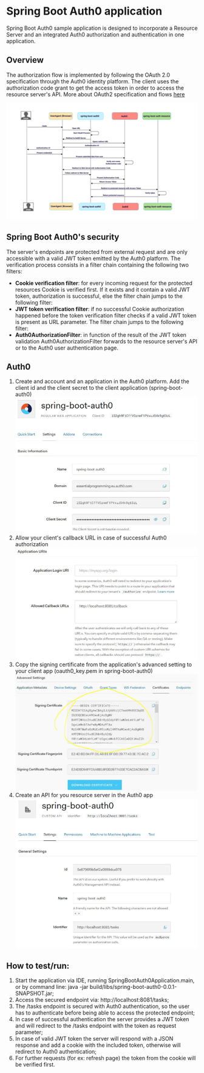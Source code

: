 # Spring Boot Auth0 application

Spring Boot Auth0 sample application is designed to incorporate a Resource Server and an integrated Auth0 authorization and authentication in one application.

## Overview

The authorization flow is implemented by following the OAuth 2.0 specification through the Auth0 identity platform. The client uses the authorization code grant to get the access token in order to access the resource server's API. 
More about OAuth2 specification and flows [here](https://github.com/digital-consulting/oauth2)

![oauth0-diagram](img/auth0.png)  

## Spring Boot Auth0's security

The server's endpoints are protected from external request and are only accessible with a valid JWT token emitted by the Auth0 platform.
The verification process consists in a filter chain containing the following two filters:
* **Cookie verification filter**: for every incoming request for the protected resources Cookie is verified first. If it exists and it contain a valid JWT token, authorization is successful, else the filter chain jumps to the following filter: 
* **JWT token verification filter**: if no successful Cookie authorization happened before the token verification filter checks if a valid JWT token is present as URL parameter. The filter chain jumps to the following filter:
* **Auth0AuthorizationFilter**: in function of the result of the JWT token validation Auth0AuthorizationFilter forwards to the resource server's API or to the Auth0 user authentication page.
 
## Auth0

1. Create and account and an application in the Auth0 platform. Add the client id and the client secret to the client application (spring-boot-auth0)
![auth0-step1](img/auth0_step1.JPG)  
1. Allow your client's callback URL in case of successful Auth0 authorization
![auth0-step2](img/auth0_step2.JPG)  
1. Copy the signing certificate from the application's advanced setting to your client app (oauth0_key.pem in spring-boot-auth0)
![auth0-step3](img/auth0_step3.JPG)  
1. Create an API for you resource server in the Auth0 app
![auth0-step4](img/auth0_step4.JPG)  
   

## How to test/run:

1. Start the application via IDE, running SpringBootAuth0Application.main, or by command line: java -jar build/libs/spring-boot-auth0-0.0.1-SNAPSHOT.jar;
1. Access the secured endpoint via: http://localhost:8081/tasks;
1. The /tasks endpoint is secured with Auth0 authentication, so the user has to authenticate before being able to access the protected endpoint;
1. In case of successful authentication the server provides a JWT token and will redirect to the /tasks endpoint with the token as request parameter;
1. In case of valid JWT token the server will respond with a JSON response and add a cookie with the included token, otherwise will redirect to Auth0 authentication;
1. For further requests (for ex: refresh page) the token from the cookie will be verified first.


